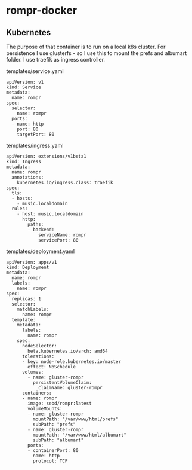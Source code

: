 # rompr-docker




## Kubernetes

The purpose of that container is to run on a local k8s cluster. For persistence I use glusterfs - so I use this to mount the prefs and albumart folder. 
I use traefik as ingress controller.


templates/service.yaml
```
apiVersion: v1
kind: Service
metadata:
  name: rompr
spec:
  selector:
    name: rompr
  ports:
  - name: http
    port: 80
    targetPort: 80
```

templates/ingress.yaml
```
apiVersion: extensions/v1beta1
kind: Ingress
metadata:
  name: rompr
  annotations:
    kubernetes.io/ingress.class: traefik
spec:
  tls:
  - hosts:
    - music.localdomain
  rules:
    - host: music.localdomain
      http:
        paths:
        - backend:
            serviceName: rompr
            servicePort: 80
```

templates/deployment.yaml
```
apiVersion: apps/v1
kind: Deployment
metadata:
  name: rompr
  labels:
    name: rompr
spec:
  replicas: 1
  selector:
    matchLabels:
      name: rompr
  template:
    metadata:
      labels:
        name: rompr
    spec:
      nodeSelector:
        beta.kubernetes.io/arch: amd64
      tolerations:
      - key: node-role.kubernetes.io/master
        effect: NoSchedule     
      volumes:
        - name: gluster-rompr
          persistentVolumeClaim:
            claimName: gluster-rompr
      containers:
      - name: rompr
        image: sebd/rompr:latest
        volumeMounts:
        - name: gluster-rompr
          mountPath: "/var/www/html/prefs"
          subPath: "prefs"
        - name: gluster-rompr
          mountPath: "/var/www/html/albumart"
          subPath: "albumart"
        ports:
        - containerPort: 80
          name: http
          protocol: TCP
```